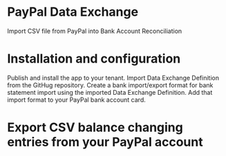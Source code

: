 # PayPal Data Exchange
Import CSV file from PayPal into Bank Account Reconciliation

# Installation and configuration
Publish and install the app to your tenant.
Import Data Exchange Definition from the GitHug repository.
Create a bank import/export format for bank statement import using the imported Data Exchange Definition.
Add that import format to your PayPal bank account card. 

# Export CSV balance changing entries from your PayPal account
